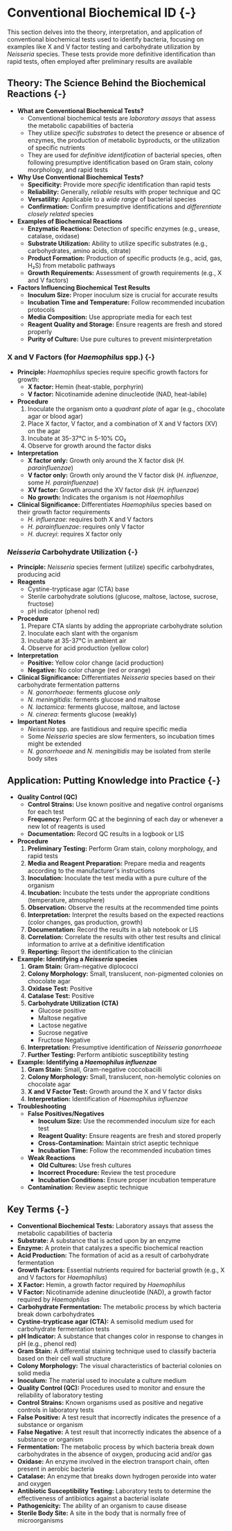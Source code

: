 #  Conventional Biochemical ID {-}

This section delves into the theory, interpretation, and application of conventional biochemical tests used to identify bacteria, focusing on examples like X and V factor testing and carbohydrate utilization by *Neisseria* species. These tests provide more definitive identification than rapid tests, often employed after preliminary results are available

## **Theory: The Science Behind the Biochemical Reactions** {-}

*   **What are Conventional Biochemical Tests?**
    *   Conventional biochemical tests are *laboratory assays* that assess the metabolic capabilities of bacteria
    *   They utilize *specific substrates* to detect the presence or absence of enzymes, the production of metabolic byproducts, or the utilization of specific nutrients
    *   They are used for *definitive identification* of bacterial species, often following presumptive identification based on Gram stain, colony morphology, and rapid tests
*   **Why Use Conventional Biochemical Tests?**
    *   **Specificity:** Provide more *specific* identification than rapid tests
    *   **Reliability:** Generally, *reliable* results with proper technique and QC
    *   **Versatility:** Applicable to a *wide range* of bacterial species
    *   **Confirmation:** Confirm presumptive identifications and *differentiate closely related* species
*   **Examples of Biochemical Reactions**
    *   **Enzymatic Reactions:** Detection of specific enzymes (e.g., urease, catalase, oxidase)
    *   **Substrate Utilization:** Ability to utilize specific substrates (e.g., carbohydrates, amino acids, citrate)
    *   **Product Formation:** Production of specific products (e.g., acid, gas, H₂S) from metabolic pathways
    *   **Growth Requirements:** Assessment of growth requirements (e.g., X and V factors)
*   **Factors Influencing Biochemical Test Results**
    *   **Inoculum Size:** Proper inoculum size is crucial for accurate results
    *   **Incubation Time and Temperature:** Follow recommended incubation protocols
    *   **Media Composition:** Use appropriate media for each test
    *   **Reagent Quality and Storage:** Ensure reagents are fresh and stored properly
    *   **Purity of Culture:** Use pure cultures to prevent misinterpretation

### **X and V Factors (for *Haemophilus* spp.)** {-}
*   **Principle:** *Haemophilus* species require specific growth factors for growth:
    *   **X factor:** Hemin (heat-stable, porphyrin)
    *   **V factor:** Nicotinamide adenine dinucleotide (NAD, heat-labile)
*   **Procedure**
    1.  Inoculate the organism onto a *quadrant plate* of agar (e.g., chocolate agar or blood agar)
    2.  Place X factor, V factor, and a combination of X and V factors (XV) on the agar
    3.  Incubate at 35-37°C in 5-10% CO₂
    4.  Observe for growth around the factor disks
*   **Interpretation**
    *   **X factor only:** Growth only around the X factor disk (*H. parainfluenzae*)
    *   **V factor only:** Growth only around the V factor disk (*H. influenzae*, some *H. parainfluenzae*)
    *   **XV factor:** Growth around the XV factor disk (*H. influenzae*)
    *   **No growth:** Indicates the organism is not *Haemophilus*
*   **Clinical Significance:** Differentiates *Haemophilus* species based on their growth factor requirements
    *   *H. influenzae*: requires both X and V factors
    *   *H. parainfluenzae*: requires only V factor
    *   *H. ducreyi*: requires X factor only

### ***Neisseria* Carbohydrate Utilization** {-}
*   **Principle:** *Neisseria* species ferment (utilize) specific carbohydrates, producing acid
*   **Reagents**
    *   Cystine-trypticase agar (CTA) base
    *   Sterile carbohydrate solutions (glucose, maltose, lactose, sucrose, fructose)
    *   pH indicator (phenol red)
*   **Procedure**
    1.  Prepare CTA slants by adding the appropriate carbohydrate solution
    2.  Inoculate each slant with the organism
    3.  Incubate at 35-37°C in ambient air
    4.  Observe for acid production (yellow color)
*   **Interpretation**
    *   **Positive:** Yellow color change (acid production)
    *   **Negative:** No color change (red or orange)
*   **Clinical Significance:** Differentiates *Neisseria* species based on their carbohydrate fermentation patterns
    *   *N. gonorrhoeae*: ferments glucose *only*
    *   *N. meningitidis*: ferments glucose and maltose
    *   *N. lactamica*: ferments glucose, maltose, and lactose
    *   *N. cinerea*: ferments glucose (weakly)
*   **Important Notes**
    *   *Neisseria* spp. are fastidious and require specific media
    *   Some *Neisseria* species are slow fermenters, so incubation times might be extended
    *   *N. gonorrhoeae* and *N. meningitidis* may be isolated from sterile body sites

## **Application: Putting Knowledge into Practice** {-}

*   **Quality Control (QC)**
    *   **Control Strains:** Use known positive and negative control organisms for each test
    *   **Frequency:** Perform QC at the beginning of each day or whenever a new lot of reagents is used
    *   **Documentation:** Record QC results in a logbook or LIS
*   **Procedure**
    1.  **Preliminary Testing:** Perform Gram stain, colony morphology, and rapid tests
    2.  **Media and Reagent Preparation:** Prepare media and reagents according to the manufacturer's instructions
    3.  **Inoculation:** Inoculate the test media with a pure culture of the organism
    4.  **Incubation:** Incubate the tests under the appropriate conditions (temperature, atmosphere)
    5.  **Observation:** Observe the results at the recommended time points
    6.  **Interpretation:** Interpret the results based on the expected reactions (color changes, gas production, growth)
    7.  **Documentation:** Record the results in a lab notebook or LIS
    8.  **Correlation:** Correlate the results with other test results and clinical information to arrive at a definitive identification
    9.  **Reporting:** Report the identification to the clinician
*   **Example: Identifying a *Neisseria* species**
    1.  **Gram Stain:** Gram-negative diplococci
    2.  **Colony Morphology:** Small, translucent, non-pigmented colonies on chocolate agar
    3.  **Oxidase Test:** Positive
    4.  **Catalase Test:** Positive
    5.  **Carbohydrate Utilization (CTA)**
        *   Glucose positive
        *   Maltose negative
        *   Lactose negative
        *   Sucrose negative
        *   Fructose Negative
    6.  **Interpretation:** Presumptive identification of *Neisseria gonorrhoeae*
    7.  **Further Testing:** Perform antibiotic susceptibility testing
*   **Example: Identifying a *Haemophilus influenzae***
    1.  **Gram Stain:** Small, Gram-negative coccobacilli
    2.  **Colony Morphology:** Small, translucent, non-hemolytic colonies on chocolate agar
    3.  **X and V Factor Test:** Growth around the X and V factor disks
    4.  **Interpretation:** Identification of *Haemophilus influenzae*
*   **Troubleshooting**
    *   **False Positives/Negatives**
        *   **Inoculum Size:** Use the recommended inoculum size for each test
        *   **Reagent Quality:** Ensure reagents are fresh and stored properly
        *   **Cross-Contamination:** Maintain strict aseptic technique
        *   **Incubation Time:** Follow the recommended incubation times
    *   **Weak Reactions**
        *   **Old Cultures:** Use fresh cultures
        *   **Incorrect Procedure:** Review the test procedure
        *   **Incubation Conditions:** Ensure proper incubation temperature
    *   **Contamination:** Review aseptic technique

##  **Key Terms** {-}

*   **Conventional Biochemical Tests:** Laboratory assays that assess the metabolic capabilities of bacteria
*   **Substrate:** A substance that is acted upon by an enzyme
*   **Enzyme:** A protein that catalyzes a specific biochemical reaction
*   **Acid Production:** The formation of acid as a result of carbohydrate fermentation
*   **Growth Factors:** Essential nutrients required for bacterial growth (e.g., X and V factors for *Haemophilus*)
*   **X Factor:** Hemin, a growth factor required by *Haemophilus*
*   **V Factor:** Nicotinamide adenine dinucleotide (NAD), a growth factor required by *Haemophilus*
*   **Carbohydrate Fermentation:** The metabolic process by which bacteria break down carbohydrates
*   **Cystine-trypticase agar (CTA):** A semisolid medium used for carbohydrate fermentation tests
*   **pH Indicator:** A substance that changes color in response to changes in pH (e.g., phenol red)
*   **Gram Stain:** A differential staining technique used to classify bacteria based on their cell wall structure
*   **Colony Morphology:** The visual characteristics of bacterial colonies on solid media
*   **Inoculum:** The material used to inoculate a culture medium
*   **Quality Control (QC):** Procedures used to monitor and ensure the reliability of laboratory testing
*   **Control Strains:** Known organisms used as positive and negative controls in laboratory tests
*   **False Positive:** A test result that incorrectly indicates the presence of a substance or organism
*   **False Negative:** A test result that incorrectly indicates the absence of a substance or organism
*   **Fermentation:** The metabolic process by which bacteria break down carbohydrates in the absence of oxygen, producing acid and/or gas
*   **Oxidase:** An enzyme involved in the electron transport chain, often present in aerobic bacteria
*   **Catalase:** An enzyme that breaks down hydrogen peroxide into water and oxygen
*   **Antibiotic Susceptibility Testing:** Laboratory tests to determine the effectiveness of antibiotics against a bacterial isolate
*   **Pathogenicity:** The ability of an organism to cause disease
*   **Sterile Body Site:** A site in the body that is normally free of microorganisms
